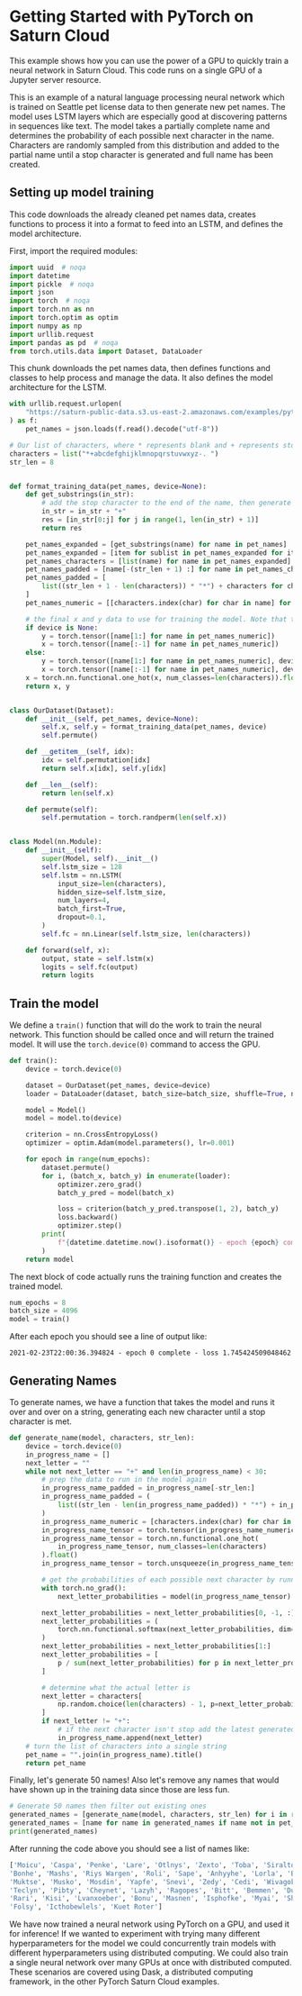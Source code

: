# Getting Started with PyTorch on Saturn Cloud


This example shows how you can use the power of a GPU to quickly train a neural network in Saturn Cloud. This code runs on a single GPU of a Jupyter server resource.

This is an example of a natural language processing neural network which is trained on Seattle pet license data to then generate new pet names. The model uses LSTM layers which are especially good at discovering patterns in sequences like text. The model takes a partially complete name and determines the probability of each possible next character in the name. Characters are randomly sampled from this distribution and added to the partial name until a stop character is generated and full name has been created.

## Setting up model training

This code downloads the already cleaned pet names data, creates functions to process it into a format to feed into an LSTM, and defines the model architecture.

First, import the required modules:


```python
import uuid  # noqa
import datetime
import pickle  # noqa
import json
import torch  # noqa
import torch.nn as nn
import torch.optim as optim
import numpy as np
import urllib.request
import pandas as pd  # noqa
from torch.utils.data import Dataset, DataLoader
```

This chunk downloads the pet names data, then defines functions and classes to help process and manage the data. It also defines the model architecture for the LSTM.


```python
with urllib.request.urlopen(
    "https://saturn-public-data.s3.us-east-2.amazonaws.com/examples/pytorch/seattle_pet_licenses_cleaned.json"
) as f:
    pet_names = json.loads(f.read().decode("utf-8"))

# Our list of characters, where * represents blank and + represents stop
characters = list("*+abcdefghijklmnopqrstuvwxyz-. ")
str_len = 8


def format_training_data(pet_names, device=None):
    def get_substrings(in_str):
        # add the stop character to the end of the name, then generate all the partial names
        in_str = in_str + "+"
        res = [in_str[0:j] for j in range(1, len(in_str) + 1)]
        return res

    pet_names_expanded = [get_substrings(name) for name in pet_names]
    pet_names_expanded = [item for sublist in pet_names_expanded for item in sublist]
    pet_names_characters = [list(name) for name in pet_names_expanded]
    pet_names_padded = [name[-(str_len + 1) :] for name in pet_names_characters]
    pet_names_padded = [
        list((str_len + 1 - len(characters)) * "*") + characters for characters in pet_names_padded
    ]
    pet_names_numeric = [[characters.index(char) for char in name] for name in pet_names_padded]

    # the final x and y data to use for training the model. Note that the x data needs to be one-hot encoded
    if device is None:
        y = torch.tensor([name[1:] for name in pet_names_numeric])
        x = torch.tensor([name[:-1] for name in pet_names_numeric])
    else:
        y = torch.tensor([name[1:] for name in pet_names_numeric], device=device)
        x = torch.tensor([name[:-1] for name in pet_names_numeric], device=device)
    x = torch.nn.functional.one_hot(x, num_classes=len(characters)).float()
    return x, y


class OurDataset(Dataset):
    def __init__(self, pet_names, device=None):
        self.x, self.y = format_training_data(pet_names, device)
        self.permute()

    def __getitem__(self, idx):
        idx = self.permutation[idx]
        return self.x[idx], self.y[idx]

    def __len__(self):
        return len(self.x)

    def permute(self):
        self.permutation = torch.randperm(len(self.x))


class Model(nn.Module):
    def __init__(self):
        super(Model, self).__init__()
        self.lstm_size = 128
        self.lstm = nn.LSTM(
            input_size=len(characters),
            hidden_size=self.lstm_size,
            num_layers=4,
            batch_first=True,
            dropout=0.1,
        )
        self.fc = nn.Linear(self.lstm_size, len(characters))

    def forward(self, x):
        output, state = self.lstm(x)
        logits = self.fc(output)
        return logits
```

## Train the model
We define a `train()` function that will do the work to train the neural network. This function should be called once and will return the trained model. It will use the `torch.device(0)` command to access the GPU.


```python
def train():
    device = torch.device(0)

    dataset = OurDataset(pet_names, device=device)
    loader = DataLoader(dataset, batch_size=batch_size, shuffle=True, num_workers=0)

    model = Model()
    model = model.to(device)

    criterion = nn.CrossEntropyLoss()
    optimizer = optim.Adam(model.parameters(), lr=0.001)

    for epoch in range(num_epochs):
        dataset.permute()
        for i, (batch_x, batch_y) in enumerate(loader):
            optimizer.zero_grad()
            batch_y_pred = model(batch_x)

            loss = criterion(batch_y_pred.transpose(1, 2), batch_y)
            loss.backward()
            optimizer.step()
        print(
            f"{datetime.datetime.now().isoformat()} - epoch {epoch} complete - loss {loss.item()}"
        )
    return model
```

The next block of code actually runs the training function and creates the trained model.


```python
num_epochs = 8
batch_size = 4096
model = train()
```

After each epoch you should see a line of output like:

`2021-02-23T22:00:36.394824 - epoch 0 complete - loss 1.745424509048462`

## Generating Names

To generate names, we have a function that takes the model and runs it over and over on a string, generating each new character until a stop character is met.


```python
def generate_name(model, characters, str_len):
    device = torch.device(0)
    in_progress_name = []
    next_letter = ""
    while not next_letter == "+" and len(in_progress_name) < 30:
        # prep the data to run in the model again
        in_progress_name_padded = in_progress_name[-str_len:]
        in_progress_name_padded = (
            list((str_len - len(in_progress_name_padded)) * "*") + in_progress_name_padded
        )
        in_progress_name_numeric = [characters.index(char) for char in in_progress_name_padded]
        in_progress_name_tensor = torch.tensor(in_progress_name_numeric, device=device)
        in_progress_name_tensor = torch.nn.functional.one_hot(
            in_progress_name_tensor, num_classes=len(characters)
        ).float()
        in_progress_name_tensor = torch.unsqueeze(in_progress_name_tensor, 0)

        # get the probabilities of each possible next character by running the model
        with torch.no_grad():
            next_letter_probabilities = model(in_progress_name_tensor)

        next_letter_probabilities = next_letter_probabilities[0, -1, :]
        next_letter_probabilities = (
            torch.nn.functional.softmax(next_letter_probabilities, dim=0).detach().cpu().numpy()
        )
        next_letter_probabilities = next_letter_probabilities[1:]
        next_letter_probabilities = [
            p / sum(next_letter_probabilities) for p in next_letter_probabilities
        ]

        # determine what the actual letter is
        next_letter = characters[
            np.random.choice(len(characters) - 1, p=next_letter_probabilities) + 1
        ]
        if next_letter != "+":
            # if the next character isn't stop add the latest generated character to the name and continue
            in_progress_name.append(next_letter)
    # turn the list of characters into a single string
    pet_name = "".join(in_progress_name).title()
    return pet_name
```

Finally, let's generate 50 names! Also let's remove any names that would have shown up in the training data since those are less fun.


```python
# Generate 50 names then filter out existing ones
generated_names = [generate_name(model, characters, str_len) for i in range(0, 50)]
generated_names = [name for name in generated_names if name not in pet_names]
print(generated_names)
```

After running the code above you should see a list of names like:

```python
['Moicu', 'Caspa', 'Penke', 'Lare', 'Otlnys', 'Zexto', 'Toba', 'Siralto', 'Luny', 'Lit',
'Bonhe', 'Mashs', 'Riys Wargen', 'Roli', 'Sape', 'Anhyyhe', 'Lorla', 'Boupir', 'Zicka',
'Muktse', 'Musko', 'Mosdin', 'Yapfe', 'Snevi', 'Zedy', 'Cedi', 'Wivagok Rayten', 'Luzia',
'Teclyn', 'Pibty', 'Cheynet', 'Lazyh', 'Ragopes', 'Bitt', 'Bemmen', 'Duuxy', 'Graggie',
'Rari', 'Kisi', 'Lvanxoeber', 'Bonu', 'Masnen', 'Isphofke', 'Myai', 'Shur', 'Lani', 'Ructli',
'Folsy', 'Icthobewlels', 'Kuet Roter']
```

We have now trained a neural network using PyTorch on a GPU, and used it for inference! If we wanted to experiment with trying many different hyperparameters for the model we could concurrently train models with different hyperparameters using distributed computing. We could also train a single neural network over many GPUs at once with distributed computed. These scenarios are covered using Dask, a distributed computing framework, in the other PyTorch Saturn Cloud examples.
